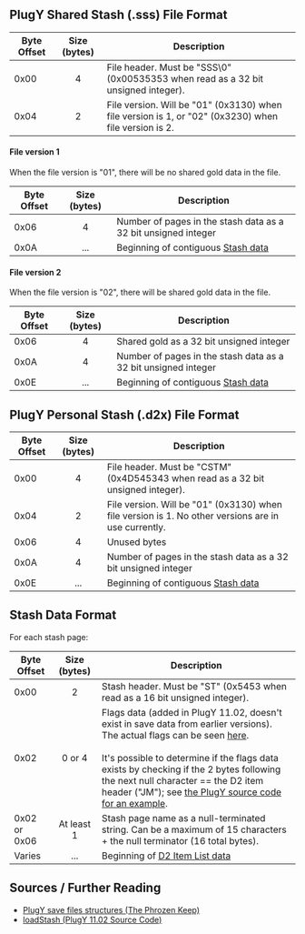 ## PlugY Shared Stash (.sss) File Format

Byte Offset | Size (bytes) | Description
------------|:------------:|-------------
0x00 | 4 | File header. Must be "SSS\0" (0x00535353 when read as a 32 bit unsigned integer).
0x04 | 2 | File version. Will be "01" (0x3130) when file version is 1, or "02" (0x3230) when file version is 2.

#### File version 1

When the file version is "01", there will be no shared gold data in the file.

Byte Offset | Size (bytes) | Description
------------|:------------:|-------------
0x06 | 4 | Number of pages in the stash data as a 32 bit unsigned integer
0x0A | ... | Beginning of contiguous [Stash data](#stash-data-format)

#### File version 2

When the file version is "02", there will be shared gold data in the file.

Byte Offset | Size (bytes) | Description
------------|:------------:|-------------
0x06 | 4 | Shared gold as a 32 bit unsigned integer
0x0A | 4 | Number of pages in the stash data as a 32 bit unsigned integer
0x0E | ... | Beginning of contiguous [Stash data](#stash-data-format)

## PlugY Personal Stash (.d2x) File Format

Byte Offset | Size (bytes) | Description
------------|:------------:|-------------
0x00 | 4 | File header. Must be "CSTM" (0x4D545343 when read as a 32 bit unsigned integer).
0x04 | 2 | File version. Will be "01" (0x3130) when file version is 1. No other versions are in use currently.
0x06 | 4 | Unused bytes
0x0A | 4 | Number of pages in the stash data as a 32 bit unsigned integer
0x0E | ... | Beginning of contiguous [Stash data](#stash-data-format)

## Stash Data Format

For each stash page:

Byte Offset | Size (bytes) | Description
------------|:------------:|-------------
0x00 | 2 | Stash header. Must be "ST" (0x5453 when read as a 16 bit unsigned integer).
0x02 | 0 or 4 | Flags data (added in PlugY 11.02, doesn't exist in save data from earlier versions). The actual flags can be seen [here](https://github.com/ChaosMarc/PlugY/blob/0116cb44b459ba02832cf8f07092ce4f48aeecdf/PlugY/playerCustomData.h#L19-L27). <br/><br/> It's possible to determine if the flags data exists by checking if the 2 bytes following the next null character == the D2 item header ("JM"); see [the PlugY source code for an example](https://github.com/ChaosMarc/PlugY/blob/0116cb44b459ba02832cf8f07092ce4f48aeecdf/PlugY/InfinityStash.cpp#L258-L264).
0x02 or 0x06 | At least 1 | Stash page name as a null-terminated string. Can be a maximum of 15 characters + the null terminator (16 total bytes).
Varies | ... | Beginning of [D2 Item List data](d2.html#item-list-data-format)

## Sources / Further Reading

* [PlugY save files structures (The Phrozen Keep)](https://d2mods.info/forum/viewtopic.php?f=133&t=31359)
* [loadStash (PlugY 11.02 Source Code)](https://github.com/ChaosMarc/PlugY/blob/0116cb44b459ba02832cf8f07092ce4f48aeecdf/PlugY/InfinityStash.cpp#L243-L282)
